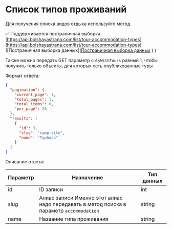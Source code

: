 # Список типов проживаний

Для получения списка видов отдыха используйте метод

✅ Поддерживается постраничная
выборка [https://api.bolshayastrana.com/list/tour-accommodation-types](https://api.bolshayastrana.com/list/tour-accommodation-types) ([Постраничная выборка данных]([Постраничная выборка данных](../Большая%20Страна%20API.md) ) )

Также можно передать GET параметр `onlyWithTours` равный 1, чтобы получить только объекты, для которых есть
опубликованные туры

Формат ответа:

```json
{
  "pagination": {
    "current_page": 1,
    "total_pages": 1,
    "total_items": 6,
    "per_page": 20
  },
  "results": [
    {
      "id": 3,
      "slug": "camp-site",
      "name": "Турбаза"
    }
  ]
}
```

Описание ответа:

| Параметр | Назначение                                                                                           | Тип данных |
|----------|------------------------------------------------------------------------------------------------------|------------|
| id       | ID записи                                                                                            | int        |
| slug     | Алиас записи             Именно этот алиас надо передавать в метод поиска в параметр `accommodation` | string     |
| name     | Название типа проживания                                                                             | string     |